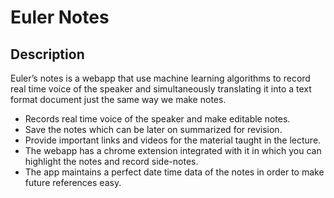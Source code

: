 # Euler Notes

## Description

Euler’s notes is a webapp that use machine learning algorithms to record real time voice of the speaker and simultaneously translating it into a text format document just the same way we make notes.

* Records real time voice of the speaker and make editable notes.
* Save the notes which can be later on summarized for revision.
* Provide important links and videos for the material taught in the lecture.
* The webapp has a chrome extension integrated with it in which you can highlight the notes and record side-notes.
* The app maintains a perfect date time data of the notes in order to make future references easy.
